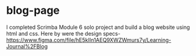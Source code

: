 # blog-page

I completed Scrimba Module 6 solo project and build a blog website using html and css.
Here by were the design specs-
https://www.figma.com/file/hE5klIn1AEQ9XWZWmurs7y/Learning-Journal%2FBlog
